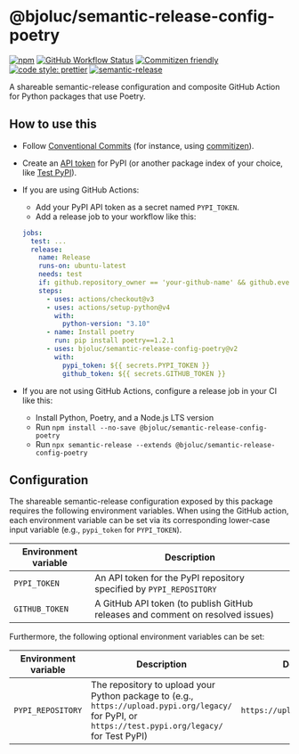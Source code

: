 # @bjoluc/semantic-release-config-poetry

[![npm](https://img.shields.io/npm/v/@bjoluc/semantic-release-config-poetry/latest)](https://www.npmjs.com/package/@bjoluc/semantic-release-config-npm)
[![GitHub Workflow Status](https://img.shields.io/github/workflow/status/bjoluc/semantic-release-config-poetry/build)](https://github.com/bjoluc/semantic-release-config-poetry/actions)
[![Commitizen friendly](https://img.shields.io/badge/commitizen-friendly-brightgreen.svg)](http://commitizen.github.io/cz-cli/)
[![code style: prettier](https://img.shields.io/badge/code_style-prettier-ff69b4.svg)](https://github.com/prettier/prettier)
[![semantic-release](https://img.shields.io/badge/%20%20%F0%9F%93%A6%F0%9F%9A%80-semantic--release-e10079.svg)](https://github.com/semantic-release/semantic-release)

A shareable semantic-release configuration and composite GitHub Action for Python packages that use Poetry.

## How to use this

- Follow [Conventional Commits](https://www.conventionalcommits.org) (for instance, using [commitizen](https://pypi.org/project/commitizen/)).

- Create an [API token](https://pypi.org/help/#apitoken) for PyPI (or another package index of your choice, like [Test PyPI](https://test.pypi.org/)).

- If you are using GitHub Actions:

  - Add your PyPI API token as a secret named `PYPI_TOKEN`.
  - Add a release job to your workflow like this:

  ```yml
  jobs:
    test: ...
    release:
      name: Release
      runs-on: ubuntu-latest
      needs: test
      if: github.repository_owner == 'your-github-name' && github.event_name == 'push' && github.ref == 'refs/heads/main'
      steps:
        - uses: actions/checkout@v3
        - uses: actions/setup-python@v4
          with:
            python-version: "3.10"
        - name: Install poetry
          run: pip install poetry==1.2.1
        - uses: bjoluc/semantic-release-config-poetry@v2
          with:
            pypi_token: ${{ secrets.PYPI_TOKEN }}
            github_token: ${{ secrets.GITHUB_TOKEN }}
  ```

- If you are not using GitHub Actions, configure a release job in your CI like this:
  - Install Python, Poetry, and a Node.js LTS version
  - Run `npm install --no-save @bjoluc/semantic-release-config-poetry`
  - Run `npx semantic-release --extends @bjoluc/semantic-release-config-poetry`

## Configuration

The shareable semantic-release configuration exposed by this package requires the following environment variables.
When using the GitHub action, each environment variable can be set via its corresponding lower-case input variable (e.g., `pypi_token` for `PYPI_TOKEN`).

| Environment variable | Description                                                                    |
| -------------------- | ------------------------------------------------------------------------------ |
| `PYPI_TOKEN`         | An API token for the PyPI repository specified by `PYPI_REPOSITORY`            |
| `GITHUB_TOKEN`       | A GitHub API token (to publish GitHub releases and comment on resolved issues) |

Furthermore, the following optional environment variables can be set:

| Environment variable | Description                                                                                                                                          | Default value                     |
| -------------------- | ---------------------------------------------------------------------------------------------------------------------------------------------------- | --------------------------------- |
| `PYPI_REPOSITORY`    | The repository to upload your Python package to (e.g., `https://upload.pypi.org/legacy/` for PyPI, or `https://test.pypi.org/legacy/` for Test PyPI) | `https://upload.pypi.org/legacy/` |
